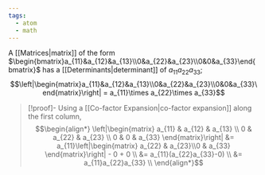 ```yaml
---
tags:
  - atom
  - math
---
```

A [[Matrices|matrix]] of the form $\begin{bmatrix}a_{11}&a_{12}&a_{13}\\0&a_{22}&a_{23}\\0&0&a_{33}\end{bmatrix}$ has a [[Determinants|determinant]] of $a_{11}a_{22}a_{33}$;
$$\left|\begin{matrix}a_{11}&a_{12}&a_{13}\\0&a_{22}&a_{23}\\0&0&a_{33}\end{matrix}\right| = a_{11}\times a_{22}\times a_{33}$$
> [!proof]-
> Using a [[Co-factor Expansion|co-factor expansion]] along the first column,
> $$\begin{align*}
> 	\left|\begin{matrix}
> 		a_{11} & a_{12} & a_{13} \\
> 		0 & a_{22} & a_{23} \\
> 		0 & 0 & a_{33}
> 	\end{matrix}\right| &= a_{11}\left|\begin{matrix} 
> 		a_{22} & a_{23}\\0 & a_{33}
> 	\end{matrix}\right| - 0 + 0 \\
> 	&= a_{11}(a_{22}a_{33}-0) \\
> 	&= a_{11}a_{22}a_{33} \\
> \end{align*}$$